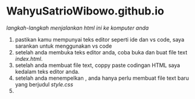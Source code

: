 # WahyuSatrioWibowo.github.io
*langkah-langkah menjalankan html ini ke komputer anda*

1. pastikan kamu mempunyai teks editor seperti ide dan vs code, saya sarankan untuk menggunakan vs code
2. setelah  anda membuka teks editor anda, coba buka dan buat file text *index.html*.
3. setelah anda membuat file text, coppy paste codingan HTML saya kedalam teks editor anda.
4. setelah anda menempelkan , anda hanya perlu membuat file text baru yang berjudul *style.css*
5. 
